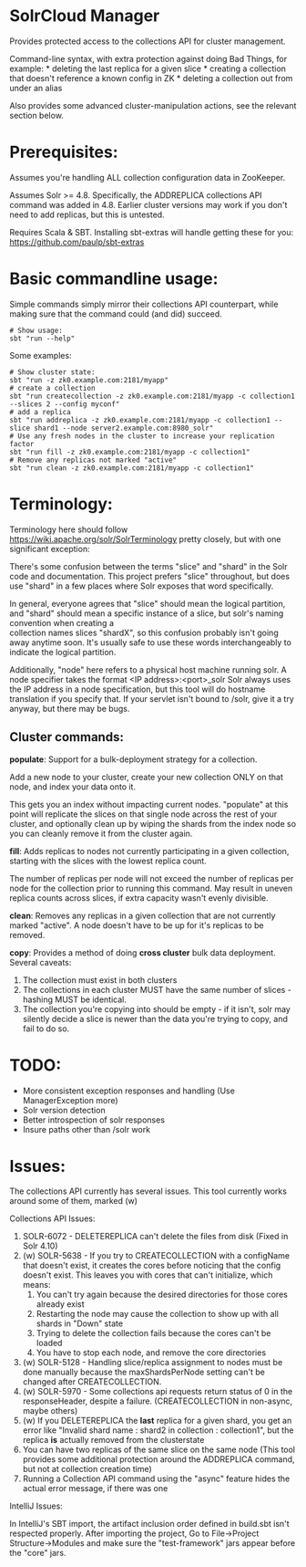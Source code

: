 
SolrCloud Manager
=================

Provides protected access to the collections API for cluster management.
 
Command-line syntax, with extra protection against doing Bad Things, for example:
    * deleting the last replica for a given slice
    * creating a collection that doesn't reference a known config in ZK
    * deleting a collection out from under an alias

Also provides some advanced cluster-manipulation actions, see the relevant section below.

Prerequisites:
==============

Assumes you're handling ALL collection configuration data in ZooKeeper.

Assumes Solr >= 4.8. Specifically, the ADDREPLICA collections API command was added in 4.8. Earlier cluster versions
may work if you don't need to add replicas, but this is untested.

Requires Scala & SBT. Installing sbt-extras will handle getting these for you: https://github.com/paulp/sbt-extras

Basic commandline usage:
=======================

Simple commands simply mirror their collections API counterpart, while making sure that the command could (and did) succeed. 
    
    # Show usage: 
    sbt "run --help"

Some examples:

    # Show cluster state:
    sbt "run -z zk0.example.com:2181/myapp"
    # create a collection
    sbt "run createcollection -z zk0.example.com:2181/myapp -c collection1 --slices 2 --config myconf"
    # add a replica
    sbt "run addreplica -z zk0.example.com:2181/myapp -c collection1 --slice shard1 --node server2.example.com:8980_solr"
    # Use any fresh nodes in the cluster to increase your replication factor
    sbt "run fill -z zk0.example.com:2181/myapp -c collection1"
    # Remove any replicas not marked "active"
    sbt "run clean -z zk0.example.com:2181/myapp -c collection1"


Terminology:
============

Terminology here should follow https://wiki.apache.org/solr/SolrTerminology pretty closely, 
but with one significant exception:

There's some confusion between the terms "slice" and "shard" in the Solr code and documentation. This project
prefers "slice" throughout, but does use "shard" in a few places where Solr exposes that word specifically. 

In general, everyone agrees that "slice" should mean the logical partition, and "shard" 
should mean a specific instance of a slice, but solr's naming convention when creating a  
collection names slices "shardX", so this confusion probably isn't going away anytime soon. It's
usually safe to use these words interchangeably to indicate the logical partition.

Additionally, "node" here refers to a physical host machine running solr. A node specifier takes the format
    &lt;IP address&gt;:&lt;port&gt;_solr
Solr always uses the IP address in a node specification, but this tool will do hostname translation if you specify that.
If your servlet isn't bound to /solr, give it a try anyway, but there may be bugs.


Cluster commands:
-----------------

**populate**:
Support for a bulk-deployment strategy for a collection. 

Add a new node to your cluster, create your new 
collection ONLY on that node, and index your data onto it. 
 
This gets you an index without impacting current nodes. 
"populate" at this point will replicate the slices on that single node across the rest of your cluster, and 
optionally clean up by wiping the shards from the index node so you can cleanly remove it from the cluster again.

**fill**:
Adds replicas to nodes not currently participating in a given collection, starting with the slices with the
lowest replica count.
    
The number of replicas per node will not exceed the number of replicas per node for the collection
prior to running this command. May result in uneven replica counts across slices, if extra capacity wasn't 
evenly divisible.
    
**clean**:
Removes any replicas in a given collection that are not currently marked "active". A node doesn't have to be
up for it's replicas to be removed.
    
**copy**:
Provides a method of doing **cross cluster** bulk data deployment. Several caveats:
    
1. The collection must exist in both clusters
1. The collections in each cluster MUST have the same number of slices - hashing MUST be identical.
1. The collection you're copying into should be empty - if it isn't, solr may silently decide a slice is
newer than the data you're trying to copy, and fail to do so.

    
TODO:
=====

* More consistent exception responses and handling (Use ManagerException more)
* Solr version detection
* Better introspection of solr responses
* Insure paths other than /solr work

Issues:
=======

The collections API currently has several issues. 
This tool currently works around some of them, marked (w)

Collections API Issues:

1. SOLR-6072 - DELETEREPLICA can't delete the files from disk (Fixed in Solr 4.10)
1. (w) SOLR-5638 - If you try to CREATECOLLECTION with a configName that doesn't exist, it creates the cores before noticing that
the config doesn't exist. This leaves you with cores that can't initialize, which means:
    1. You can't try again because the desired directories for those cores already exist
    1. Restarting the node may cause the collection to show up with all shards in "Down" state
    1. Trying to delete the collection fails because the cores can't be loaded
    1. You have to stop each node, and remove the core directories
1. (w) SOLR-5128 - Handling slice/replica assignment to nodes must be done manually because the maxShardsPerNode setting can't be 
changed after CREATECOLLECTION.
1. (w) SOLR-5970 - Some collections api requests return status of 0 in the responseHeader, despite a failure. 
(CREATECOLLECTION in non-async, maybe others)
1. (w) If you DELETEREPLICA the **last** replica for a given shard, you get an error like 
   "Invalid shard name : shard2 in collection : collection1", but the replica **is** actually removed from the clusterstate
1. You can have two replicas of the same slice on the same node (This tool provides some additional protection around the ADDREPLICA 
    command, but not at collection creation time)
1. Running a Collection API command using the "async" feature hides the actual error message, if there was one

IntelliJ Issues:

In IntelliJ's SBT import, the artifact inclusion order defined in build.sbt isn't respected properly. 
After importing the project,
Go to File->Project Structure->Modules and make sure the "test-framework" jars appear before the "core" jars.
